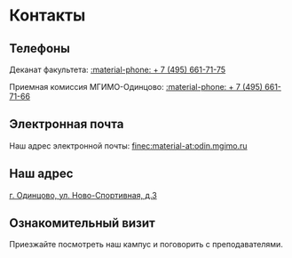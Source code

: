 # Контакты


## Телефоны

Деканат факультета: <a href="tel:+74956617175">:material-phone: + 7 (495) 661-71-75</a>

Приемная комиссия МГИМО-Одинцово: <a href="tel:+74956617176">:material-phone: + 7 (495) 661-71-66</a>

## Электронная почта

Наш адрес электронной почты: [finec:material-at:odin.mgimo.ru](mailto:finec@odin.mgimo.ru)

## Наш адрес

[г. Одинцово, ул. Ново-Cпортивная, д.3](https://yandex.ru/maps/-/CCQdZMwaPA)


## Ознакомительный визит 

Приезжайте посмотреть наш кампус и поговорить с преподавателями.
